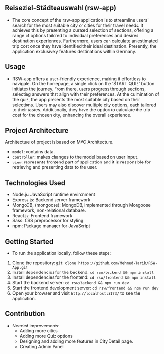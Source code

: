 ## Reiseziel-Städteauswahl (rsw-app)

- The core concept of the rsw-app application is to streamline users' search for the most suitable city or cities for their travel needs. It achieves this by presenting a curated selection of sections, offering a range of options tailored to individual preferences and desired destination experiences. Furthermore, users can calculate an estimated trip cost once they have identified their ideal destination. Presently, the application exclusively features destinations within Germany.

## Usage

- RSW-app offers a user-friendly experience, making it effortless to navigate. On the homepage, a single click on the 'START QUIZ' button initiates the journey. From there, users progress through sections, selecting answers that align with their preferences. At the culmination of the quiz, the app presents the most suitable city based on their selections. Users may also discover multiple city options, each tailored to their tastes. Additionally, they have the option to calculate the trip cost for the chosen city, enhancing the overall experience.

## Project Architecture  

Architecture of project is based on MVC Architecture.

- `model`: contains data.
- `controller`: makes changes to the model based on user input.
- `view`: represents frontend part of application and it is responsible for retrieving and presenting data to the user.

## Technologies Used

- Node.js: JavaScript runtime environment
- Express.js: Backend server framework
- MongoDB, (mongoose): MongoDB, implemented through Mongoose framework, non-relational database.
- React.js: Frontend framework
- Sass: CSS preprocessor for styling
- npm: Package manager for JavaScript

## Getting Started

- To run the application locally, follow these steps:

1. Clone the repository: `git clone https://github.com/Mehmed-Tarik/RSW-App.git`
2. Install dependencies for the backend: `cd rsw/backend && npm install`
3. Install dependencies for the frontend: `cd rsw/frontend && npm install`
4. Start the backend server: `cd rsw/backend && npm run dev`
5. Start the frontend development server: `cd rsw/frontend && npm run dev`
6. Open your browser and visit `http://localhost:5173/` to see the application.

## Contribution

- Needed improvements:
    - Adding more cities
    - Adding more Quiz options
    - Designing and adding more features in City Detail page.
    - Creating Admin Panel


